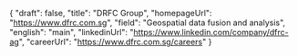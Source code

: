 {
    "draft": false,
    "title": "DRFC Group",
    "homepageUrl": "https://www.dfrc.com.sg",
    "field": "Geospatial data fusion and analysis",
    "english": "main",
    "linkedinUrl": "https://www.linkedin.com/company/dfrc-ag",
    "careerUrl": "https://www.dfrc.com.sg/careers"
}